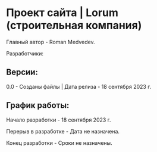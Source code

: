 # Проект сайта | Lorum (строительная компания)

Главный автор - Roman Medvedev.

Разработчики:

## Версии:

0.0 - Созданы файлы | Дата релиза - 18 сентября 2023 г. <br>

## График работы:

Начало разработки - 18 сентября 2023 г.

Перерыв в разработке - Дата не назначена.

Конец разработки - Сроки не назначены.